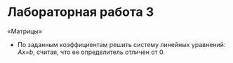 # Лабораторная работа 3
«Матрицы»

* По заданным коэффициентам решить систему линейных уравнений: *Ax=b*, считая, что ее определитель отличен от 0.